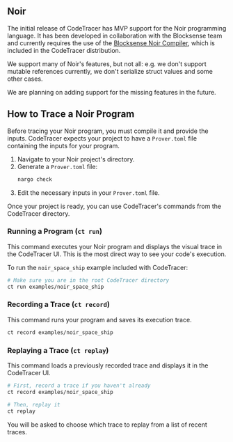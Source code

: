 ## Noir

The initial release of CodeTracer has MVP support for the Noir programming language. It has been developed in collaboration with the Blocksense team and currently requires the use of the [Blocksense Noir Compiler](https://github.com/blocksense-network/noir), which is included in the CodeTracer distribution.

We support many of Noir's features, but not all: e.g. we don't support mutable references currently, we don't serialize struct values and some other cases.

We are planning on adding support for the missing features in the future.

## How to Trace a Noir Program

Before tracing your Noir program, you must compile it and provide the inputs. CodeTracer expects your project to have a `Prover.toml` file containing the inputs for your program.

1.  Navigate to your Noir project's directory.
2.  Generate a `Prover.toml` file:
    ```sh
    nargo check
    ```
3.  Edit the necessary inputs in your `Prover.toml` file.

Once your project is ready, you can use CodeTracer's commands from the CodeTracer directory.

### Running a Program (`ct run`)

This command executes your Noir program and displays the visual trace in the CodeTracer UI. This is the most direct way to see your code's execution.

To run the `noir_space_ship` example included with CodeTracer:
```sh
# Make sure you are in the root CodeTracer directory
ct run examples/noir_space_ship
```

### Recording a Trace (`ct record`)

This command runs your program and saves its execution trace.

```sh
ct record examples/noir_space_ship 
```

### Replaying a Trace (`ct replay`)

This command loads a previously recorded trace and displays it in the CodeTracer UI.

```sh
# First, record a trace if you haven't already
ct record examples/noir_space_ship

# Then, replay it
ct replay
```
You will be asked to choose which trace to replay from a list of recent traces.
